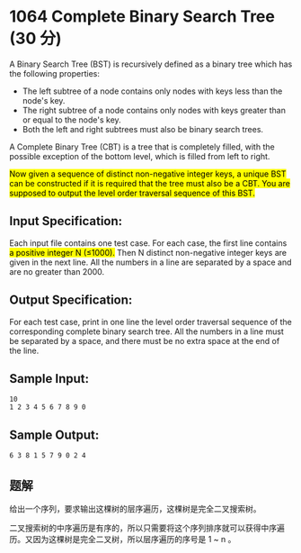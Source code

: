 # 1064 Complete Binary Search Tree (30 分)

A Binary Search Tree (BST) is recursively defined as a binary tree which has the following properties:

- The left subtree of a node contains only nodes with keys less than the node's key.
- The right subtree of a node contains only nodes with keys greater than or equal to the node's key.
- Both the left and right subtrees must also be binary search trees.

A Complete Binary Tree (CBT) is a tree that is completely filled, with the possible exception of the bottom level, which is filled from left to right.

<mark>Now given a sequence of distinct non-negative integer keys, a unique BST can be constructed if it is required that the tree must also be a CBT. You are supposed to output the level order traversal sequence of this BST.</mark>

## Input Specification:

Each input file contains one test case. For each case, the first line contains <mark>a positive integer N (≤1000).</mark> Then N distinct non-negative integer keys are given in the next line. All the numbers in a line are separated by a space and are no greater than 2000.

## Output Specification:

For each test case, print in one line the level order traversal sequence of the corresponding complete binary search tree. All the numbers in a line must be separated by a space, and there must be no extra space at the end of the line.

## Sample Input:

```
10
1 2 3 4 5 6 7 8 9 0
```

## Sample Output:

```
6 3 8 1 5 7 9 0 2 4
```

## 题解

给出一个序列，要求输出这棵树的层序遍历，这棵树是完全二叉搜索树。

二叉搜索树的中序遍历是有序的，所以只需要将这个序列排序就可以获得中序遍历。又因为这棵树是完全二叉树，所以层序遍历的序号是 1 ~ n 。
